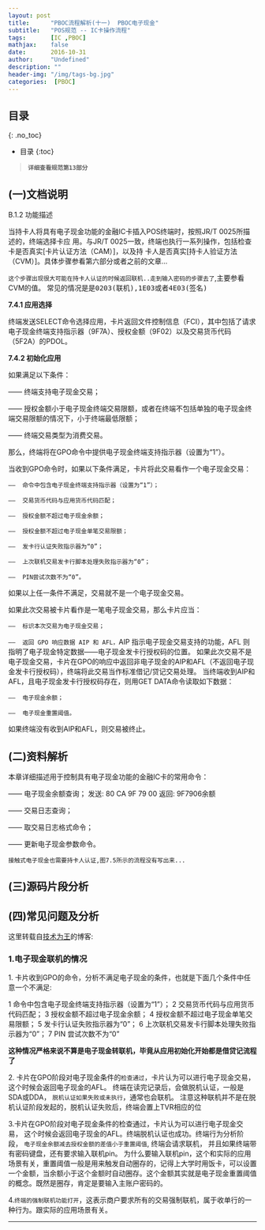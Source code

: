 ```yaml
---
layout: post
title:      "PBOC流程解析(十一)  PBOC电子现金"
subtitle:   "POS规范 -- IC卡操作流程"
tags:       [IC ,PBOC]
mathjax:    false
date:       2016-10-31
author:     "Undefined"
description: ""
header-img: "/img/tags-bg.jpg"
categories:  [PBOC]
---
```


## 目录
{: .no_toc}

* 目录
{:toc}

> **`详细查看规范第13部分`**


## (一)文档说明

<p>B.1.2  功能描述 </p>

当持卡人将具有电子现金功能的金融IC卡插入POS终端时，按照JR/T 0025所描述的，终端选择卡应
用。与JR/T 0025一致，终端也执行一系列操作，包括检查卡是否真实[卡片认证方法（CAM）]，以及持
卡人是否真实[持卡人验证方法（CVM）]。具体步骤参看第六部分或者之前的文章...

`这个步骤出现很大可能在持卡人认证的时候返回联机..走到输入密码的步骤去了`,主要参看CVM的值。
常见的情况是是<kbd>0203(联机),1E03或者4E03(签名)</kbd>

<p></p>

**7.4.1  应用选择** 


终端发送SELECT命令选择应用，卡片返回文件控制信息（FCI），其中包括了请求电子现金终端支持指示器（9F7A）、授权金额（9F02）以及交易货币代码（5F2A）的PDOL。 

**7.4.2  初始化应用**

<kbd>如果满足以下条件： </kbd>

——  终端支持电子现金交易；
 
——  授权金额小于电子现金终端交易限额，或者在终端不包括单独的电子现金终端交易限额的情况下，小于终端最低限额； 

——  终端交易类型为消费交易。
 
那么，终端将在GPO命令中提供电子现金终端支持指示器（设置为“1”）。
 
当收到GPO命令时，如果以下条件满足，卡片将此交易看作一个电子现金交易：

`——  命令中包含电子现金终端支持指示器（设置为“1”）；`
 
`——  交易货币代码与应用货币代码匹配； `

`——  授权金额不超过电子现金余额； `

`——  授权金额不超过电子现金单笔交易限额； `

`——  发卡行认证失败指示器为“0”； `

`——  上次联机交易发卡行脚本处理失败指示器为“0”；`
 
`——  PIN尝试次数不为“0”。 `

如果以上任一条件不满足，交易就不是一个电子现金交易。 

如果此次交易被卡片看作是一笔电子现金交易，那么卡片应当： 

`——  标识本次交易为电子现金交易； `

`——  返回 GPO 响应数据 AIP 和 AFL，`AIP 指示电子现金交易支持的功能，AFL 则指明了电子现金特定数据——电子现金发卡行授权码的位置。 
如果此次交易不是电子现金交易，卡片在GPO的响应中返回非电子现金的AIP和AFL（不返回电子现金发卡行授权码），终端将此交易当作标准借记/贷记交易处理。 
当终端收到AIP和AFL，且电子现金发卡行授权码存在，则用GET DATA命令读取如下数据： 

`——  电子现金余额； `

`——  电子现金重置阈值。` 

如果终端没有收到AIP和AFL，则交易被终止。 


## (二)资料解析

本章详细描述用于控制具有电子现金功能的金融IC卡的常用命令： 

——  电子现金余额查询； 
	发送: 80 CA 9F 79 00
	返回: 9F7906余额

——  交易日志查询； 

——  取交易日志格式命令； 

——  更新电子现金参数命令。 

`接触式电子现金也需要持卡人认证,图7.5所示的流程没有写出来...`



## (三)源码片段分析





## (四)常见问题及分析

这里转载自[技术为王](http://blog.csdn.net/pony_maggie/article/details/43711773)的博客:

### 1.电子现金联机的情况

<p>1. 卡片收到GPO的命令，分析不满足电子现金的条件，也就是下面几个条件中任意一个不满足:</p>
	1 命令中包含电子现金终端支持指示器（设置为“1”）；  
    2 交易货币代码与应用货币代码匹配；  
    3 授权金额不超过电子现金余额；  
    4 授权金额不超过电子现金单笔交易限额；  
    5 发卡行认证失败指示器为“0”；  
    6 上次联机交易发卡行脚本处理失败指示器为“0”；  
    7 PIN 尝试次数不为“0”  
    
**这种情况严格来说不算是电子现金转联机，毕竟从应用初始化开始都是借贷记流程了**

<p>2. 卡片在GPO阶段对电子现金条件的<code>检查通过</code>，卡片认为可以进行电子现金交易，这个时候会返回电子现金的AFL。
终端在读完记录后，会做脱机认证，一般是SDA或DDA，
<code>脱机认证如果失败或未执行</code>，通常也会联机。
注意这种联机并不是在脱机认证阶段发起的，脱机认证失败后，终端会置上TVR相应的位</p>

<p>3.卡片在GPO阶段对电子现金条件的检查通过，卡片认为可以进行电子现金交易，
这个时候会返回电子现金的AFL。终端脱机认证也成功。终端行为分析阶段，
<code>电子现金余额减去授权金额的差值小于重置阈值</code>, 终端会请求联机，
并且如果终端带有密码键盘，还有要求输入联机pin。
为什么要输入联机pin，这个和实际的应用场景有关，重置阈值一般是用来触发自动圈存的，记得上大学时用饭卡，可以设置一个金额，当余额小于这个金额时自动圈存。这个金额其实就是电子现金重置阈值的概念。既然是圈存，肯定是要输入主账户密码的。
</p>
 <p>4.<code>终端的强制联机功能打开</code>，这表示商户要求所有的交易强制联机，属于收单行的一种行为。跟实际的应用场景有关。
</p>
 
***
 
 